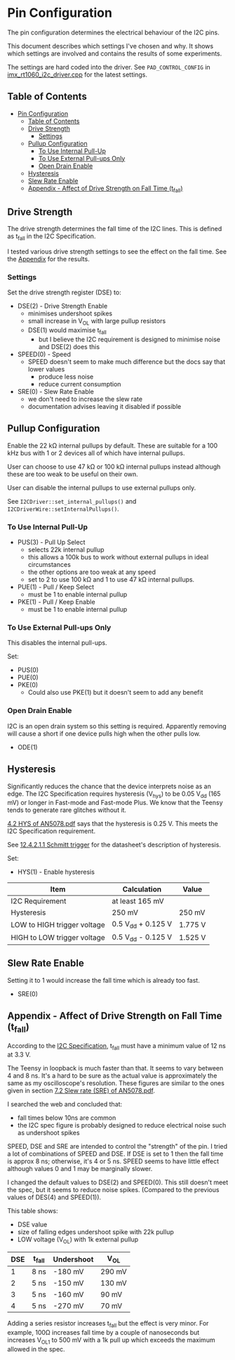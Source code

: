 # Pin Configuration
The pin configuration determines the electrical behaviour of the I2C pins.

This document describes which settings I've chosen and why. It shows
which settings are involved and contains the results of some experiments.

The settings are hard coded into the driver. See `PAD_CONTROL_CONFIG` in
[imx_rt1060_i2c_driver.cpp](../../src/imx_rt1060/imx_rt1060_i2c_driver.cpp)
for the latest settings.

## Table of Contents
<!-- TOC -->
* [Pin Configuration](#pin-configuration)
  * [Table of Contents](#table-of-contents)
  * [Drive Strength](#drive-strength)
    * [Settings](#settings)
  * [Pullup Configuration](#pullup-configuration)
    * [To Use Internal Pull-Up](#to-use-internal-pull-up)
    * [To Use External Pull-ups Only](#to-use-external-pull-ups-only)
    * [Open Drain Enable](#open-drain-enable)
  * [Hysteresis](#hysteresis)
  * [Slew Rate Enable](#slew-rate-enable)
  * [Appendix - Affect of Drive Strength on Fall Time (t<sub>fall</sub>)](#appendix---affect-of-drive-strength-on-fall-time-tsubfallsub)
<!-- TOC -->

## Drive Strength
The drive strength determines the fall time of the I2C lines.
This is defined as t<sub>fall</sub> in the I2C Specification.

I tested various drive strength settings to see the effect on the
fall time. See the [Appendix](#appendix---affect-of-drive-strength-on-fall-time-tsubfallsub)
for the results. 

### Settings
Set the drive strength register (DSE) to:
* DSE(2) - Drive Strength Enable
    * minimises undershoot spikes
    * small increase in V<sub>OL</sub> with large pullup resistors
    * DSE(1) would maximise t<sub>fall</sub>
        * but I believe the I2C requirement is designed to minimise noise and DSE(2) does this
* SPEED(0) - Speed
    * SPEED doesn't seem to make much difference but the docs say that lower values
        * produce less noise
        * reduce current consumption
* SRE(0) - Slew Rate Enable
    * we don't need to increase the slew rate
    * documentation advises leaving it disabled if possible

## Pullup Configuration
Enable the 22 kΩ internal pullups by default. These are suitable for a 100 kHz
bus with 1 or 2 devices all of which have internal pullups.

User can choose to use 47 kΩ or 100 kΩ internal pullups instead although
these are too weak to be useful on their own.

User can disable the internal pullups to use external pullups only.

See `I2CDriver::set_internal_pullups()` and `I2CDriverWire::setInternalPullups()`.

### To Use Internal Pull-Up
* PUS(3) - Pull Up Select
    * selects 22k internal pullup
    * this allows a 100k bus to work without external pullups in ideal circumstances
    * the other options are too weak at any speed
    * set to 2 to use 100 kΩ and 1 to use 47 kΩ internal pullups.
* PUE(1) - Pull / Keep Select
    * must be 1 to enable internal pullup
* PKE(1) - Pull / Keep Enable
    * must be 1 to enable internal pullup

### To Use External Pull-ups Only
This disables the internal pull-ups.

Set:
* PUS(0)
* PUE(0)
* PKE(0)
    * Could also use PKE(1) but it doesn't seem to add any benefit

### Open Drain Enable
I2C is an open drain system so this setting is required. Apparently
removing will cause a short if one device pulls high when the other
pulls low.
* ODE(1)

## Hysteresis
Significantly reduces the chance that the device interprets noise as an edge.
The I2C Specification requires hysteresis (V<sub>hys</sub>)
to be 0.05 V<sub>dd</sub> (165 mV) or longer in Fast-mode and Fast-mode Plus.
We know that the Teensy tends to generate rare glitches without it.

[4.2 HYS of AN5078.pdf](../references/AN5078.pdf) says that the hysteresis
is 0.25 V. This meets the I2C Specification requirement.

See [12.4.2.1.1 Schmitt trigger](../references/IMXRT1060RM_rev3.pdf) for
the datasheet's description of hysteresis.

Set:
* HYS(1) - Enable hysteresis

| Item                        | Calculation                  | Value   |
|-----------------------------|------------------------------|---------|
| I2C Requirement             | at least 165 mV              |         |
| Hysteresis                  | 250 mV                       | 250 mV  |
| LOW to HIGH trigger voltage | 0.5 V<sub>dd</sub> + 0.125 V | 1.775 V |
| HIGH to LOW trigger voltage | 0.5 V<sub>dd</sub> - 0.125 V | 1.525 V |


## Slew Rate Enable
Setting it to 1 would increase the fall time which is already too fast.
* SRE(0)

## Appendix - Affect of Drive Strength on Fall Time (t<sub>fall</sub>)
According to the [I2C Specification](../references/UM10204.v6.pdf),
t<sub>fall</sub> must have a minimum value of 12 ns at 3.3 V.

The Teensy in loopback is much faster than that. It seems to vary between
4 and 8 ns. It's a hard to be sure as the actual value is approximately
the same as my oscilloscope's resolution. These figures are similar to
the ones given in section [7.2 Slew rate (SRE) of AN5078.pdf](../references/AN5078.pdf).

I searched the web and concluded that:
* fall times below 10ns are common
* the I2C spec figure is probably designed to reduce electrical noise such as undershoot spikes

SPEED, DSE and SRE are intended to control the "strength" of the pin.
I tried a lot of combinations of SPEED and DSE. If DSE is set to 1 then
the fall time is approx 8 ns; otherwise, it's 4 or 5 ns. SPEED seems to
have little effect although values 0 and 1 may be marginally slower.

I changed the default values to DSE(2) and SPEED(0). This still doesn't
meet the spec, but it seems to reduce noise spikes. (Compared to the previous
values of DES(4) and SPEED(1)).

This table shows:
* DSE value
* size of falling edges undershoot spike with 22k pullup
* LOW voltage (V<sub>OL</sub>) with 1k external pullup

| DSE | t<sub>fall</sub> | Undershoot | V<sub>OL</sub> |
|-----|------------------|------------|----------------|
| 1   | 8 ns             | -180 mV    | 290 mV         |
| 2   | 5 ns             | -150 mV    | 130 mV         |
| 3   | 5 ns             | -160 mV    | 90 mV          |
| 4   | 5 ns             | -270 mV    | 70 mV          |

Adding a series resistor increases t<sub>fall</sub> but the effect is
very minor. For example, 100Ω increases fall time by a couple of
nanoseconds but increases V<sub>OL1</sub> to 500 mV with a 1k pull up
which exceeds the maximum allowed in the spec.
